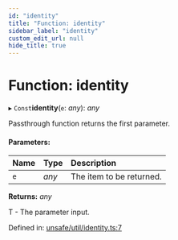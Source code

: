 ```yaml
---
id: "identity"
title: "Function: identity"
sidebar_label: "identity"
custom_edit_url: null
hide_title: true
---
```


# Function: identity

▸ `Const`**identity**(`e`: *any*): *any*

Passthrough function returns the first parameter.

#### Parameters:

Name | Type | Description |
:------ | :------ | :------ |
`e` | *any* | The item to be returned.   |

**Returns:** *any*

T - The parameter input.

Defined in: [unsafe/util/identity.ts:7](https://github.com/diced/hikidashi/blob/b1cdd54/src/unsafe/util/identity.ts#L7)
